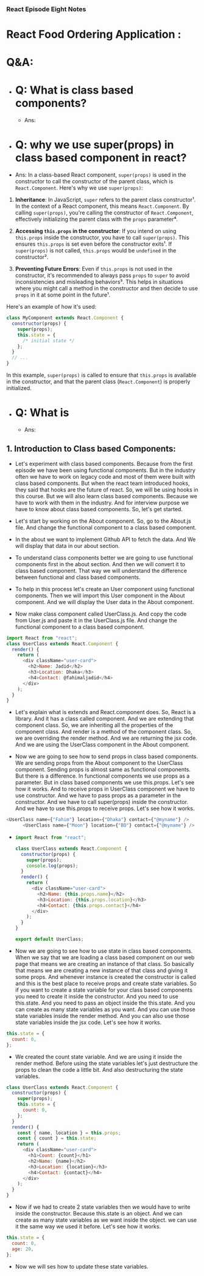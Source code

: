 ### React Episode Eight Notes

# React Food Ordering Application :

# Q&A:

- # Q: What is class based components?

  - Ans:

- # Q: why we use super(props) in class based component in react?

- Ans:
  In a class-based React component, `super(props)` is used in the constructor to call the constructor of the parent class, which is `React.Component`. Here's why we use `super(props)`:

1. **Inheritance**: In JavaScript, `super` refers to the parent class constructor¹. In the context of a React component, this means `React.Component`. By calling `super(props)`, you're calling the constructor of `React.Component`, effectively initializing the parent class with the `props` parameter⁴.

2. **Accessing `this.props` in the constructor**: If you intend on using `this.props` inside the constructor, you have to call `super(props)`. This ensures `this.props` is set even before the constructor exits¹. If `super(props)` is not called, `this.props` would be `undefined` in the constructor².

3. **Preventing Future Errors**: Even if `this.props` is not used in the constructor, it's recommended to always pass `props` to `super` to avoid inconsistencies and misleading behaviors³. This helps in situations where you might call a method in the constructor and then decide to use `props` in it at some point in the future¹.

Here's an example of how it's used:

```javascript
class MyComponent extends React.Component {
  constructor(props) {
    super(props);
    this.state = {
      /* initial state */
    };
  }
  // ...
}
```

In this example, `super(props)` is called to ensure that `this.props` is available in the constructor, and that the parent class (`React.Component`) is properly initialized.

- # Q: What is

  - Ans:

## 1. Introduction to Class based Components:

- Let's experiment with class based components. Because from the first episode we have been using functional components. But in the industry often we have to work on legacy code and most of them were built with class based components. But when the react team introduced hooks, they said that hooks are the future of react. So, we will be using hooks in this course. But we will also learn class based components. Because we have to work with them in the industry. And for interview purpose we have to know about class based components. So, let's get started.

- Let's start by working on the About component. So, go to the About.js file. And change the functional component to a class based component.
- In the about we want to implement Github API to fetch the data. And We will display that data in our about section.
- To understand class components better we are going to use functional components first in the about section. And then we will convert it to class based component. That way we will understand the difference between functional and class based components.

- To help in this process let's create an User component using functional components. Then we will import this User component in the About component. And we will display the User data in the About component.

- Now make class component called UserClass.js. And copy the code from User.js and paste it in the UserClass.js file. And change the functional component to a class based component.

```js
import React from "react";
class UserClass extends React.Component {
  render() {
    return (
      <div className="user-card">
        <h2>Name: Jadid</h2>
        <h3>Location: Dhaka</h3>
        <h4>Contact: @fahimaljadid</h4>
      </div>
    );
  }
}
```

- Let's explain what is extends and React.component does. So, React is a library. And it has a class called component. And we are extending that component class. So, we are inheriting all the properties of the component class. And render is a method of the component class. So, we are overriding the render method. And we are returning the jsx code. And we are using the UserClass component in the About component.

- Now we are going to see how to send props in class based components. We are sending props from the About component to the UserClass component. Sending props is almost same as functional components. But there is a difference. In functional components we use props as a parameter. But in class based components we use this.props. Let's see how it works. And to receive props in UserClass component we have to use constructor. And we have to pass props as a parameter in the constructor. And we have to call super(props) inside the constructor. And we have to use this.props to receive props. Let's see how it works.

```js
<UserClass name={"Fahim"} location={"Dhaka"} contact={"@myname"} />
      <UserClass name={"Moon"} location={"BD"} contact={"@myname"} />

```

- ```js
  import React from "react";

  class UserClass extends React.Component {
    constructor(props) {
      super(props);
      console.log(props);
    }
    render() {
      return (
        <div className="user-card">
          <h2>Name: {this.props.name}</h2>
          <h3>Location: {this.props.location}</h3>
          <h4>Contact: {this.props.contact}</h4>
        </div>
      );
    }
  }

  export default UserClass;
  ```

- Now we are going to see how to use state in class based components. When we say that we are loading a class based component on our web page that means we are creating an instance of that class. So basically that means we are creating a new instance of that class and giving it some props. And whenever instance is created the constructor is called and this is the best place to receive props and create state variables. So if you want to create a state variable for your class based components you need to create it inside the constructor. And you need to use this.state. And you need to pass an object inside the this.state. And you can create as many state variables as you want. And you can use those state variables inside the render method. And you can also use those state variables inside the jsx code. Let's see how it works.

```js
this.state = {
  count: 0,
};
```

- We created the count state variable. And we are using it inside the render method. Before using the state variables let's just destructure the props to clean the code a little bit. And also destructuring the state variables.

```js
class UserClass extends React.Component {
  constructor(props) {
    super(props);
    this.state = {
      count: 0,
    };
  }
  render() {
    const { name, location } = this.props;
    const { count } = this.state;
    return (
      <div className="user-card">
        <h1>Count: {count}</h1>
        <h2>Name: {name}</h2>
        <h3>Location: {location}</h3>
        <h4>Contact: {contact}</h4>
      </div>
    );
  }
}
```

- Now if we had to create 2 state variables then we would have to write inside the constructor. Because this.state is an object. And we can create as many state variables as we want inside the object. we can use it the same way we used it before. Let's see how it works.

```js
this.state = {
  count: 0,
  age: 20,
};
```

- Now we will ses how to update these state variables.
